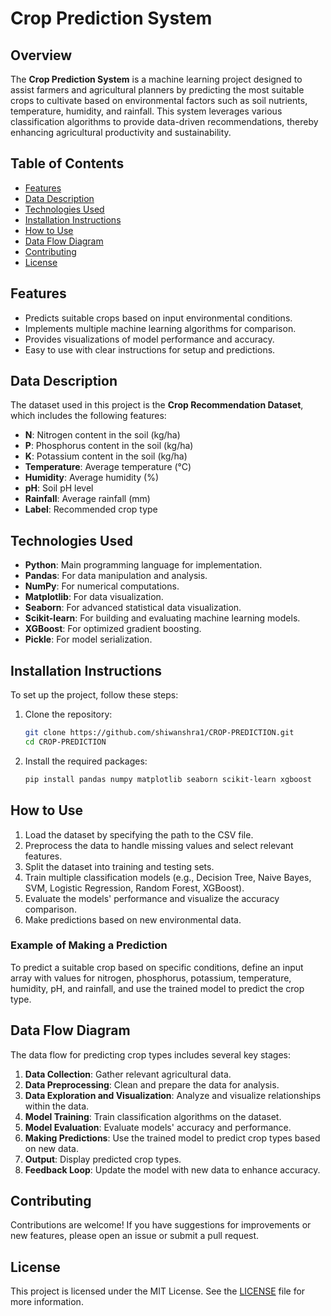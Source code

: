 # Crop Prediction System

## Overview
The **Crop Prediction System** is a machine learning project designed to assist farmers and agricultural planners by predicting the most suitable crops to cultivate based on environmental factors such as soil nutrients, temperature, humidity, and rainfall. This system leverages various classification algorithms to provide data-driven recommendations, thereby enhancing agricultural productivity and sustainability.

## Table of Contents
- [Features](#features)
- [Data Description](#data-description)
- [Technologies Used](#technologies-used)
- [Installation Instructions](#installation-instructions)
- [How to Use](#how-to-use)
- [Data Flow Diagram](#data-flow-diagram)
- [Contributing](#contributing)
- [License](#license)

## Features
- Predicts suitable crops based on input environmental conditions.
- Implements multiple machine learning algorithms for comparison.
- Provides visualizations of model performance and accuracy.
- Easy to use with clear instructions for setup and predictions.

## Data Description
The dataset used in this project is the **Crop Recommendation Dataset**, which includes the following features:
- **N**: Nitrogen content in the soil (kg/ha)
- **P**: Phosphorus content in the soil (kg/ha)
- **K**: Potassium content in the soil (kg/ha)
- **Temperature**: Average temperature (°C)
- **Humidity**: Average humidity (%)
- **pH**: Soil pH level
- **Rainfall**: Average rainfall (mm)
- **Label**: Recommended crop type

## Technologies Used
- **Python**: Main programming language for implementation.
- **Pandas**: For data manipulation and analysis.
- **NumPy**: For numerical computations.
- **Matplotlib**: For data visualization.
- **Seaborn**: For advanced statistical data visualization.
- **Scikit-learn**: For building and evaluating machine learning models.
- **XGBoost**: For optimized gradient boosting.
- **Pickle**: For model serialization.

## Installation Instructions
To set up the project, follow these steps:

1. Clone the repository:
   ```bash
   git clone https://github.com/shiwanshra1/CROP-PREDICTION.git
   cd CROP-PREDICTION
   ```

2. Install the required packages:
   ```bash
   pip install pandas numpy matplotlib seaborn scikit-learn xgboost
   ```

## How to Use
1. Load the dataset by specifying the path to the CSV file.
2. Preprocess the data to handle missing values and select relevant features.
3. Split the dataset into training and testing sets.
4. Train multiple classification models (e.g., Decision Tree, Naive Bayes, SVM, Logistic Regression, Random Forest, XGBoost).
5. Evaluate the models' performance and visualize the accuracy comparison.
6. Make predictions based on new environmental data.

### Example of Making a Prediction
To predict a suitable crop based on specific conditions, define an input array with values for nitrogen, phosphorus, potassium, temperature, humidity, pH, and rainfall, and use the trained model to predict the crop type.

## Data Flow Diagram
The data flow for predicting crop types includes several key stages:
1. **Data Collection**: Gather relevant agricultural data.
2. **Data Preprocessing**: Clean and prepare the data for analysis.
3. **Data Exploration and Visualization**: Analyze and visualize relationships within the data.
4. **Model Training**: Train classification algorithms on the dataset.
5. **Model Evaluation**: Evaluate models' accuracy and performance.
6. **Making Predictions**: Use the trained model to predict crop types based on new data.
7. **Output**: Display predicted crop types.
8. **Feedback Loop**: Update the model with new data to enhance accuracy.

## Contributing
Contributions are welcome! If you have suggestions for improvements or new features, please open an issue or submit a pull request.

## License
This project is licensed under the MIT License. See the [LICENSE](LICENSE) file for more information.
